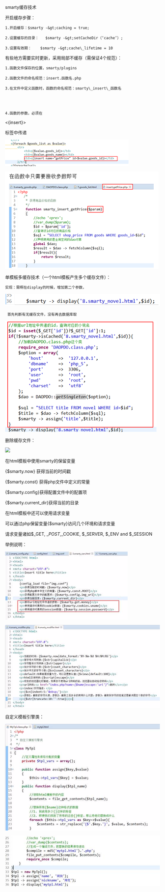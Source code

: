 smarty缓存技术

开启缓存步骤：

```
1.开启缓存：$smarty -&gt;caching = true;

2.设置缓存的目录：   $smarty -&gt;setCacheDir（‘cache’）;

3.设置有效期：    $smarty -&gt;cache\_lifetime = 10
```

有些地方需要实时更新，采用局部不缓存（需保证4个规范）：

```
1.函数文件保存的位置，smarty/plugins

2.函数文件的命名规范：insert.函数名.php

3.在文件中定义函数时，函数的命名规范：smarty\_insert\_函数名




4.函数的参数，必须在
```

&lt;{insert}&gt;

标签中传递

![](img/Language/PHP/smarty/39952355.png)

![](img/Language/PHP/smarty/39986581.png)

单模板多缓存技术（一个html模板产生多个缓存文件）：

```
实现：需啊在display的时候，增加第二个参数，
```

![](img/Language/PHP/smarty/40134174.png)

```
 首先判断有无缓存文件，没有再去数据库取
```

![](img/Language/PHP/smarty/40284496.png)

删除缓存文件：

![](img/Language/PHP/smarty/3e1c6710-b910-4771-8bc1-0733ee7d72e2.png)

在html模板中使用smarty的保留变量

{$smarty.now}   获得当前的时间戳

{$smarty.const} 获得php文件中定义的常量

{$smarty.config}获得配置文件中的配置项

{$smarty.current\_dir}获得当前的目录

在html模板中还可以使用请求变量

可以通过php保留变量{$smarty}访问几个环境和请求变量

请求变量诸如$\_GET, $\_POST,$\_COOKIE, $\_SERVER, $\_ENV and $\_SESSION

举例说明：

![](img/Language/PHP/smarty/0.4311708069872111.png)

![](img/Language/PHP/smarty/0.1434014937840402.png)

自定义模板引擎类：

![](img/Language/PHP/smarty/0.38336676941253245.png)

![](img/Language/PHP/smarty/clip_image0021d362583-343a-492c-872c-bc490740c9db.jpg)


